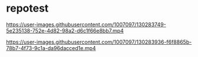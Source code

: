 # repotest










https://user-images.githubusercontent.com/1007097/130283749-5e235138-752e-4d82-98a2-d6c1f66e8bb7.mp4



https://user-images.githubusercontent.com/1007097/130283936-f6f8865b-78b7-4f73-9c1a-da96dacced1e.mp4

